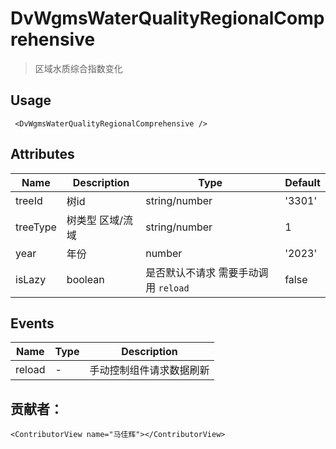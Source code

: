 <!--
 * @Author: mjh
 * @Date: 2023-08-31 11:25:59
 * @LastEditors: mjh
 * @LastEditTime: 2023-09-08 15:28:32
 * @Description: 
-->
# DvWgmsWaterQualityRegionalComprehensive 

> 区域水质综合指数变化

## Usage

```vue
 <DvWgmsWaterQualityRegionalComprehensive />
```



## Attributes

| Name | Description   | Type | Default |
| --- |--------|-------------|-------------|
| treeId | 树id | string/number | '3301' |
| treeType | 树类型 区域/流域 | string/number | 1 |
| year | 年份 | number| '2023' |
| isLazy | boolean | 是否默认不请求 需要手动调用 `reload`| false |


## Events

| Name | Type | Description |
| --- | --- |-------------|
| reload | - | 手动控制组件请求数据刷新      |

## 贡献者：

```vue
<ContributorView name="马佳辉"></ContributorView>
```
